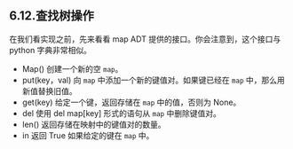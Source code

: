 
## 6.12.查找树操作

在我们看实现之前，先来看看 map ADT 提供的接口。你会注意到，这个接口与 python 字典非常相似。

* Map() 创建一个新的空 `map`。
* put(key，val) 向 `map` 中添加一个新的键值对。如果键已经在 `map` 中，那么用新值替换旧值。
* get(key) 给定一个键，返回存储在 `map` 中的值，否则为 None。
* del 使用 del map[key] 形式的语句从 `map` 中删除键值对。
* len() 返回存储在映射中的键值对的数量。
* in 返回 True 如果给定的键在 `map` 中。
